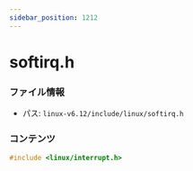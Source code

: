 ```yaml
---
sidebar_position: 1212
---
```

# softirq.h

### ファイル情報

- パス: `linux-v6.12/include/linux/softirq.h`

### コンテンツ

```h
#include <linux/interrupt.h>

```
